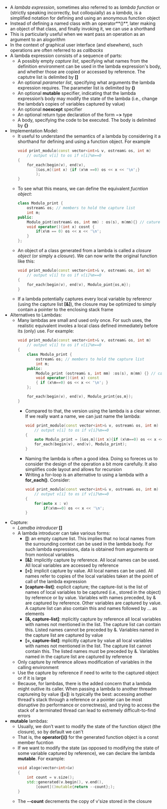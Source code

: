 - A _lambda expression_, sometimes also referred to as _lambda function_ or (strictly speaking incorrectly, but colloquially) as a _lambda_, is a simplified notation for defining and using an anonymous function object
- Instead of defining a named class with an operator**()**, later making an object of that class, and finally invoking it, we can use a shorthand
- This is particularly useful when we want pass an operation as an argument to an alogorithm
- In the context of graphical user interface (and elsewhere), such operations are often referred to as _callbacks_
- A lambda expression consists of a sequence of parts:
  - A possibly empty _capture list_, specifying what names from the definition environment can be used in the lambda expression's body, and whether those are copied or accessed by reference. The captutre list is delimited by **[]**
  - An optional _parameter list_, specifying what arguments the lambda expression requires. The parameter list is delimited by **()**
  - An optional **mutable** specifier, indicating that the lambda expression’s body may modify the state of the lambda (i.e., change the lambda’s copies of variables captured by value)
  - An optional **noexcept** specifier
  - An optional return type declaration of the form **−>** type
  -  A body, specifying the code to be executed. The body is delimited by **{}**
- Implementation Model:
  - It useful to understand the semantics of a lambda by considering it a shorthand for defining and using a function object. For example
    ```cpp
    void print_modulo(const vector<int>& v, ostream& os, int m)
        // output v[i] to os if v[i]%m==0
    {
        for_each(begin(v), end(v),
            [&os,m](int x) {if (x%m ==0) os << x << '\n';}
            );
    }
    ```
  - To see what this means, we can define the equivalent _fucntion object_:
    ```cpp
    class Modulo_print {
        ostream& os; // members to hold the capture list
        int m;
    public:
        Modulo_pint(ostream& os, int mm) : os(s), m(mm){} // cature
        void operator()(int x) cosnt {
            if(x%m == 0) os << x << '\n';
        }
    };
    ```
  - An object of a class generated from a lambda is called a _closure object_ (or simply a _closure_). We can now write the original function like this:
    ```cpp
    void print_modulo(const vector<int>& v, ostream& os, int m)
        // output v[i] to os if v[i]%m==0
    {
        for_each(begin(v), end(v), Modulo_pint{os,m});
    }
    ```
  - If a lambda potentially captures every local variable by referencr (using the capture list **[&]**), the closure may be optimized to simply contain a pointer to the enclosing stack frame
- Alternatives to Lambdas:
  - Many lambdas are small and used only once. For such uses, the realistic equivalent involes a local class defined immediately before its (only) use. For example:
    ```cpp
    void print_modulo(const vector<int>& v, ostream& os, int m)
        // output v[i] to os if v[i]%m==0
    {
        class Modulo_print {
            ostream& os; // members to hold the capture list
            int m;
        public:
            Modulo_print (ostream& s, int mm) :os(s), m(mm) {} // capture
            void operator()(int x) const
            { if (x%m==0) os << x << '\n'; }
        };

        for_each(begin(v), end(v), Modulo_print{os,m});
    }
    ```
    - Compared to that, the version using the lambda is a clear winner. If we really want a name, we can just name the lambda:
        ```cpp
        void print_modulo(const vector<int>& v, ostream& os, int m)
            // output v[i] to os if v[i]%m==0
        {
            auto Modulo_print = [&os,m](int x){if (x%m==0) os << x << '\n';};
            for_each(begin(v), end(v), Modulo_print);
        }
        ```
    - Naming the lambda is often a good idea. Doing so foreces us to consider the design of the operation a bit more carefully. It also simplifies code layout and allows for recursion
    - Writing a for-loop is an alternative to using a lambda with a **for_each()**. Consider:
        ```cpp
        void print_modulo(const vector<int>& v, ostream& os, int m)
            // output v[i] to os if v[i]%m==0
        {
            for(auto x : v)
                if(x%m==0) os << x << '\n';
        }
        ```
- Capture:
  - _Lamdba introducer_ **[]**
  - A lambda introducer can take various forms:
    - **[]**: an empty capture list. This implies that no local names from the surrounding context can be used in the lambda body. For such lambda expressions, data is obtained from arguments or from nonlocal variables
    - **[&]**: implicitly capture by reference. All local names can be used. All local variables are accessed by reference
    - **[=]**: implicit capture by value.  All local names can be used. All names refer to copies of the local variables taken at the point of call of the lambda expression
    - **[capture-list]**: explicit capture; the capture-list is the list of names of local variables to be captured (i.e., stored in the object) by reference or by value. Variables with names preceded, by & are captured by reference. Other variables are captured by value. A capture list can also contain this and names followed by ... as elements
    - **[&, capture-list]**: mplicitly capture by reference all local variables with names not mentioned in the list. The capture list can contain this. Listed names cannot be preceded by &. Variables named in the capture list are captured by value
    - **[=, capture-list]**: mplicitly capture by value all local variables with names not mentioned in the list. The capture list cannot contain this. The listed names must be preceded by &. Variables named in the capture list are captured by reference
  - Only capture by reference allows modification of variables in the calling environment
  - Use the capture by reference if need to write to the captured object or if it is large
  - Because, for lambdas, there is the added concern that a lambda might outlive its caller. When passing a lambda to another threadm captureing by value (**[=]**) is typically the best: accessing another thread's stack through a reference or a pointer can be most disruptive (to performance or correctness), and trying to access the stack of a terminated thread can lead to extremely difficult-to-find errors
- **mutable** lambdas:
  - Usually, we don’t want to modify the state of the function object (the closure), so by default we can't
  - That is, the **operator()()** for the generated function object is a const member fucntion
  - If we want to modify the state (as opposed to modifying the state of some variable captured by reference), we can declare the lambda **mutable**. For example:
    ```cpp
    void alogo(vector<int>&v)
    {
        int count = v.size();
        std::generated(v.begin(), v.end(),
            [count]()mutable{return --count};);
    }
    ```
  - The **--count** decrements the copy of v'size stored in the closure 